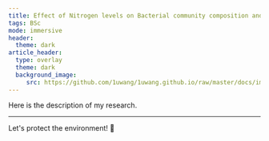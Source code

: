 ```yaml
---
title: Effect of Nitrogen levels on Bacterial community composition and succession 
tags: BSc
mode: immersive
header:
  theme: dark
article_header:
  type: overlay
  theme: dark
  background_image:
     src: https://github.com/1uwang/1uwang.github.io/raw/master/docs/images/image7.PNG
---
```

Here is the description of my research.


<!--more-->

---

Let's protect the environment! :sunrise_over_mountains:


